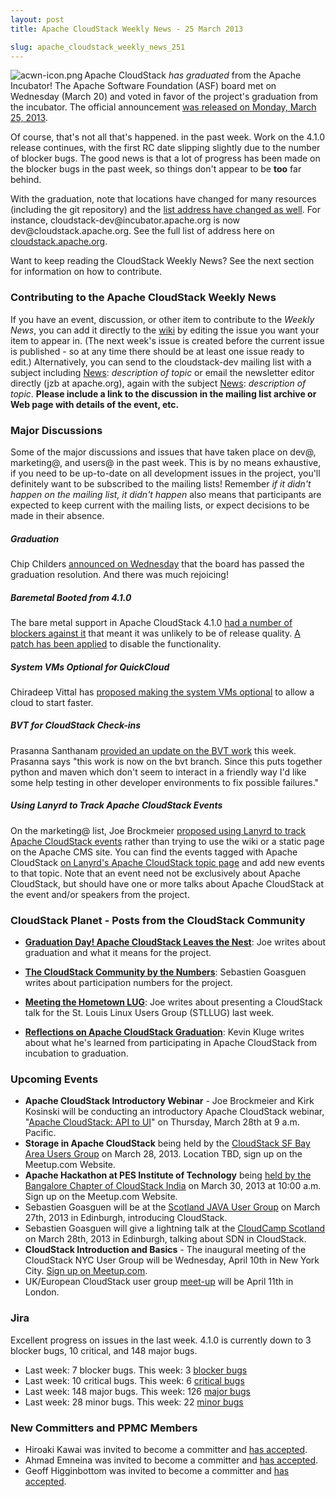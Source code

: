 ```yaml
---
layout: post
title: Apache CloudStack Weekly News - 25 March 2013

slug: apache_cloudstack_weekly_news_251
---
```

<p><a href="/img/imported/3b5a1e4e-90cb-469e-a58a-512bdcc28007"><img src="/img/imported/3b5a1e4e-90cb-469e-a58a-512bdcc28007?t=true" alt="acwn-icon.png" align="left"></img></a>Apache CloudStack <em>has graduated</em> from the Apache Incubator! The Apache Software Foundation (ASF) board met on Wednesday (March 20) and voted in favor of the project's graduation from the incubator. The official announcement <a href="https://blogs.apache.org/cloudstack/entry/the_apache_software_foundation_announces" class="external-link" rel="nofollow">was released on Monday, March 25, 2013</a>. </p>

<p>Of course, that's not all that's happened. in the past week. Work on the 4.1.0 release continues, with the first RC date slipping slightly due to the number of blocker bugs. The good news is that a lot of progress has been made on the blocker bugs in the past week, so things don't appear to be <b>too</b> far behind. </p>

<p>With the graduation, note that locations have changed for many resources (including the git repository) and the <a href="http://markmail.org/message/l3rc74krizsgcw4x" class="external-link" rel="nofollow">list address have changed as well</a>. For instance, cloudstack-dev@incubator.apache.org is now dev@cloudstack.apache.org. See the full list of address here on <a href="http://cloudstack.apache.org/mailing-lists.html" class="external-link" rel="nofollow">cloudstack.apache.org</a>. </p>

<p>Want to keep reading the CloudStack Weekly News? See the next section for information on how to contribute.</p>

<h3><a name="ApacheCloudStackWeeklyNews-25March2012-ContributingtotheApacheCloudStackWeeklyNews"></a>Contributing to the Apache CloudStack Weekly News</h3>

<p>If you have an event, discussion, or other item to contribute to the <em>Weekly News</em>, you can add it directly to the <a href="https://cwiki.apache.org/confluence/display/CLOUDSTACK/CloudStack+Weekly+News" class="external-link" rel="nofollow">wiki</a> by editing the issue you want your item to appear in. (The next week's issue is created before the current issue is published - so at any time there should be at least one issue ready to edit.) Alternatively, you can send to the cloudstack-dev mailing list with a subject including <a href="" title="News">News</a>: <em>description of topic</em> or email the newsletter editor directly (jzb at apache.org), again with the subject <a href="" title="News">News</a>: <em>description of topic</em>. <b>Please include a link to the discussion in the mailing list archive or Web page with details of the event, etc.</b></p>

<h3><a name="ApacheCloudStackWeeklyNews-25March2012-MajorDiscussions"></a>Major Discussions</h3>

<p>Some of the major discussions and issues that have taken place on dev@, marketing@, and users@ in the past week. This is by no means exhaustive, if you need to be up-to-date on all development issues in the project, you'll definitely want to be subscribed to the mailing lists! Remember <em>if it didn't happen on the mailing list, it didn't happen</em> also means that participants are expected to keep current with the mailing lists, or expect decisions to be made in their absence.</p>

<h5><a name="ApacheCloudStackWeeklyNews-25March2012-Graduation"></a>Graduation</h5>

<p>Chip Childers <a href="http://markmail.org/message/lfkhazcc77mpy62e" class="external-link" rel="nofollow">announced on Wednesday</a> that the board has passed the graduation resolution. And there was much rejoicing!</p>

<h5><a name="ApacheCloudStackWeeklyNews-25March2012-BaremetalBootedfrom4.1.0"></a>Baremetal Booted from 4.1.0</h5>

<p>The bare metal support in Apache CloudStack 4.1.0 <a href="http://markmail.org/message/lwpscjn67myiwebk" class="external-link" rel="nofollow">had a number of blockers against it</a> that meant it was unlikely to be of release quality. <a href="http://markmail.org/message/adwxnxrlhtdfrzx7" class="external-link" rel="nofollow">A patch has been applied</a> to disable the functionality.</p>

<h5><a name="ApacheCloudStackWeeklyNews-25March2012-SystemVMsOptionalforQuickCloud"></a>System VMs Optional for QuickCloud</h5>

<p>Chiradeep Vittal has <a href="http://markmail.org/message/ajw7b6arhluqcuv2" class="external-link" rel="nofollow">proposed making the system VMs optional</a> to allow a cloud to start faster. </p>

<h5><a name="ApacheCloudStackWeeklyNews-25March2012-BVTforCloudStackCheckins"></a>BVT for CloudStack Check-ins</h5>

<p>Prasanna Santhanam <a href="http://markmail.org/message/rqghmg5s4gks27wd" class="external-link" rel="nofollow">provided an update on the BVT work</a> this week. Prasanna says "this work is now on the bvt branch. Since this puts together python and maven which don't seem to interact in a friendly way I'd like some help testing in other developer environments to fix possible failures."</p>

<h5><a name="ApacheCloudStackWeeklyNews-25March2012-UsingLanyrdtoTrackApacheCloudStackEvents"></a>Using Lanyrd to Track Apache CloudStack Events</h5>

<p>On the marketing@ list, Joe Brockmeier <a href="http://markmail.org/message/3hib3fe7qtimhdb7" class="external-link" rel="nofollow">proposed using Lanyrd to track Apache CloudStack events</a> rather than trying to use the wiki or a static page on the Apache CMS site. You can find the events tagged with Apache CloudStack <a href="http://lanyrd.com/topics/apache-cloudstack/" class="external-link" rel="nofollow">on Lanyrd's Apache CloudStack topic page</a> and add new events to that topic. Note that an event need not be exclusively about Apache CloudStack, but should have one or more talks about Apache CloudStack at the event and/or speakers from the project.</p>

<h3><a name="ApacheCloudStackWeeklyNews-25March2012-CloudStackPlanetPostsfromtheCloudStackCommunity"></a>CloudStack Planet - Posts from the CloudStack Community</h3>

<ul>
	<li><b><a href="http://buildacloud.org/blog/245-graduation-day-apache-cloudstack-leaves-the-nest.html" class="external-link" rel="nofollow">Graduation Day! Apache CloudStack Leaves the Nest</a></b>: Joe writes about graduation and what it means for the project.</li>
</ul>


<ul>
	<li><b><a href="http://buildacloud.org/blog/244-the-cloudstack-community-by-the-numbers.html" class="external-link" rel="nofollow">The CloudStack Community by the Numbers</a></b>: Sebastien Goasguen writes about participation numbers for the project.</li>
</ul>


<ul>
	<li><b><a href="http://buildacloud.org/blog/243-meeting-the-hometown-lug.html" class="external-link" rel="nofollow">Meeting the Hometown LUG</a></b>: Joe writes about presenting a CloudStack talk for the St. Louis Linux Users Group (STLLUG) last week.</li>
</ul>


<ul>
	<li><b><a href="http://blogs.citrix.com/2013/03/25/reflections-on-apache-cloudstack-graduation/" class="external-link" rel="nofollow">Reflections on Apache CloudStack Graduation</a></b>: Kevin Kluge writes about what he's learned from participating in Apache CloudStack from incubation to graduation.</li>
</ul>


<h3><a name="ApacheCloudStackWeeklyNews-25March2012-UpcomingEvents"></a>Upcoming Events</h3>

<ul>
	<li><b>Apache CloudStack Introductory Webinar</b> - Joe Brockmeier and Kirk Kosinski will be conducting an introductory Apache CloudStack webinar, "<a href="https://www1.gotomeeting.com/register/468769457" class="external-link" rel="nofollow">Apache CloudStack: API to UI</a>" on Thursday, March 28th at 9 a.m. Pacific.</li>
	<li><b>Storage in Apache CloudStack</b> being held by the <a href="http://www.meetup.com/CloudStack-SF-Bay-Area-Users-Group/events/108916562/" class="external-link" rel="nofollow">CloudStack SF Bay Area Users Group</a> on March 28, 2013. Location TBD, sign up on the Meetup.com Website.</li>
	<li><b>Apache Hackathon at PES Institute of Technology</b> being <a href="http://www.meetup.com/CloudStack-Bangalore-Group/events/104410272/" class="external-link" rel="nofollow">held by the Bangalore Chapter of CloudStack India</a> on March 30, 2013 at 10:00 a.m. Sign up on the Meetup.com Website.</li>
	<li>Sebastien Goasguen will be at the <a href="http://www.eventbrite.com/org/613789661" class="external-link" rel="nofollow">Scotland JAVA User Group</a> on March 27th, 2013 in Edinburgh, introducing CloudStack.</li>
	<li>Sebastien Goasguen will give a lightning talk at the <a href="http://cloudcamp.org/scotland/369" class="external-link" rel="nofollow">CloudCamp Scotland</a> on March 28th, 2013 in Edinburgh, talking about SDN in CloudStack.</li>
	<li><b>CloudStack Introduction and Basics</b> - The inaugural meeting of the CloudStack NYC User Group will be Wednesday, April 10th in New York City. <a href="http://www.meetup.com/CloudStack-NYC-User-Group/events/106104162/" class="external-link" rel="nofollow">Sign up on Meetup.com</a>.</li>
	<li>UK/European CloudStack user group <a href="http://www.eventbrite.com/event/5816841329/eorg" class="external-link" rel="nofollow">meet-up</a> will be April 11th in London.</li>
</ul>

<h3><a name="ApacheCloudStackWeeklyNews-25March2012-Jira"></a>Jira</h3>

<p>Excellent progress on issues in the last week. 4.1.0 is currently down to 3 blocker bugs, 10 critical, and 148 major bugs. </p>

<ul>
	<li>Last week: 7 blocker bugs. This week: 3 <a href="http://is.gd/blockers41acs" class="external-link" rel="nofollow">blocker bugs</a></li>
	<li>Last week: 10 critical bugs. This week: 6 <a href="http://is.gd/critical41acs" class="external-link" rel="nofollow">critical bugs</a></li>
	<li>Last week: 148 major bugs. This week: 126 <a href="http://is.gd/major41acs" class="external-link" rel="nofollow">major bugs</a></li>
	<li>Last week: 28 minor bugs. This week: 22 <a href="http://is.gd/minor41acs" class="external-link" rel="nofollow">minor bugs</a></li>
</ul>

<h3><a name="ApacheCloudStackWeeklyNews-25March2012-NewCommittersandPPMCMembers"></a>New Committers and PPMC Members</h3>

<ul>
	<li>Hiroaki Kawai was invited to become a committer and <a href="http://mail-archives.apache.org/mod_mbox/cloudstack-dev/201303.mbox/%3CCAKprHVbJSPYDYwFb7Ofj0iBWQTZ8TgwvvJFMJsBai%2Bg8Fe1rWA%40mail.gmail.com%3E" class="external-link" rel="nofollow">has accepted</a>.</li>
	<li>Ahmad Emneina was invited to become a committer and <a href="http://markmail.org/message/d2igj7obz4sgz3nz" class="external-link" rel="nofollow">has accepted</a>.</li>
	<li>Geoff Higginbottom was invited to become a committer and <a href="http://markmail.org/message/5txh22ffmwn2xsfv" class="external-link" rel="nofollow">has accepted</a>.</li>
</ul>
